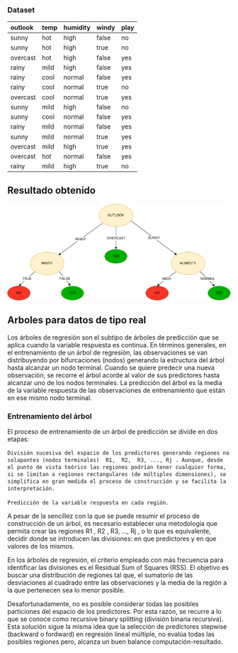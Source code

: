 
### Dataset

|outlook|temp|humidity|windy|play|
|:----|:----|:----|:----|:----|
|sunny|hot|high|false|no|
|sunny|hot|high|true|no|
|overcast|hot|high|false|yes|
|rainy|mild|high|false|yes|
|rainy|cool|normal|false|yes|
|rainy|cool|normal|true|no|
|overcast|cool|normal|true|yes|
|sunny|mild|high|false|no|
|sunny|cool|normal|false|yes|
|rainy|mild|normal|false|yes|
|sunny|mild|normal|true|yes|
|overcast|mild|high|true|yes|
|overcast|hot|normal|false|yes|
|rainy|mild|high|true|no|

## Resultado obtenido

![ARBOL](./imgs/ARBOL.png)

## Arboles para datos de tipo real

Los árboles de regresión son el subtipo de árboles de predicción que se aplica cuando la variable respuesta es continua. En términos generales, en el entrenamiento de un árbol de regresión, las observaciones se van distribuyendo por bifurcaciones (nodos) generando la estructura del árbol hasta alcanzar un nodo terminal. Cuando se quiere predecir una nueva observación, se recorre el árbol acorde al valor de sus predictores hasta alcanzar uno de los nodos terminales. La predicción del árbol es la media de la variable respuesta de las observaciones de entrenamiento que están en ese mismo nodo terminal.

### Entrenamiento del árbol


El proceso de entrenamiento de un árbol de predicción se divide en dos etapas:

    División sucesiva del espacio de los predictores generando regiones no solapantes (nodos terminales)  R1,  R2,  R3, ..., Rj . Aunque, desde el punto de vista teórico las regiones podrían tener cualquier forma, si se limitan a regiones rectangulares (de múltiples dimensiones), se simplifica en gran medida el proceso de construcción y se facilita la interpretación.

    Predicción de la variable respuesta en cada región.

A pesar de la sencillez con la que se puede resumir el proceso de construcción de un árbol, es necesario establecer una metodología que permita crear las regiones  R1 ,  R2 ,  R3, ..., Rj , o lo que es equivalente, decidir donde se introducen las divisiones: en que predictores y en que valores de los mismos.

En los árboles de regresión, el criterio empleado con más frecuencia para identificar las divisiones es el Residual Sum of Squares (RSS). El objetivo es buscar una distribución de regiones tal que, el sumatorio de las desviaciones al cuadrado entre las observaciones y la media de la región a la que pertenecen sea lo menor posible.

Desafortunadamente, no es posible considerar todas las posibles particiones del espacio de los predictores. Por esta razón, se recurre a lo que se conoce como recursive binary splitting (división binaria recursiva). Esta solución sigue la misma idea que la selección de predictores stepwise (backward o fordward) en regresión lineal múltiple, no evalúa todas las posibles regiones pero, alcanza un buen balance computación-resultado.